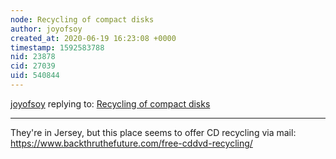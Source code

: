 ```yaml
---
node: Recycling of compact disks
author: joyofsoy
created_at: 2020-06-19 16:23:08 +0000
timestamp: 1592583788
nid: 23878
cid: 27039
uid: 540844
---
```




[joyofsoy](../profile/joyofsoy) replying to: [Recycling of compact disks](../notes/patrickdickson/06-18-2020/recycling-of-compact-disks)

----
They're in Jersey, but this place seems to offer CD recycling via mail: https://www.backthruthefuture.com/free-cddvd-recycling/
